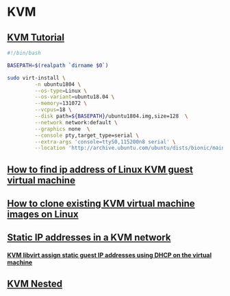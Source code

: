 # KVM

## [KVM Tutorial](https://www.server-world.info/en/note?os=Ubuntu_18.04&p=kvm&f=1)

```bash
#!/bin/bash

BASEPATH=$(realpath `dirname $0`)

sudo virt-install \
         -n ubuntu1804 \
         --os-type=Linux \
         --os-variant=ubuntu18.04 \
         --memory=131072 \
         --vcpus=18 \
         --disk path=${BASEPATH}/ubuntu1804.img,size=128  \
         --network network:default \
         --graphics none  \
         --console pty,target_type=serial \
         --extra-args 'console=ttyS0,115200n8 serial' \
         --location 'http://archive.ubuntu.com/ubuntu/dists/bionic/main/installer-amd64/' \
```

## [How to find ip address of Linux KVM guest virtual machine](https://www.cyberciti.biz/faq/find-ip-address-of-linux-kvm-guest-virtual-machine/)

## [How to clone existing KVM virtual machine images on Linux](https://www.cyberciti.biz/faq/how-to-clone-existing-kvm-virtual-machine-images-on-linux/)

## [Static IP addresses in a KVM network](https://tqdev.com/2020-kvm-network-static-ip-addresses)
#### [KVM libvirt assign static guest IP addresses using DHCP on the virtual machine](https://www.cyberciti.biz/faq/linux-kvm-libvirt-dnsmasq-dhcp-static-ip-address-configuration-for-guest-os/)

## [KVM Nested](https://opengers.github.io/virtualization/kvm-nested-virtualization/)

